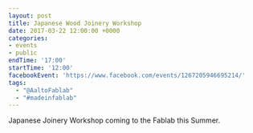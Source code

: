 ```yaml
---
layout: post
title: Japanese Wood Joinery Workshop
date: 2017-03-22 12:00:00 +0000
categories:
- events
- public
endTime: '17:00'
startTime: '12:00'
facebookEvent: 'https://www.facebook.com/events/1267205946695214/'
tags:
  - "@AaltoFablab"
  - "#madeinfablab"
---
```


Japanese Joinery Workshop coming to the Fablab this Summer.

